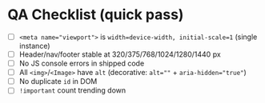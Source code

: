 # QA Checklist (quick pass)

- [ ] `<meta name="viewport">` is `width=device-width, initial-scale=1` (single instance)
- [ ] Header/nav/footer stable at 320/375/768/1024/1280/1440 px
- [ ] No JS console errors in shipped code
- [ ] All `<img>`/`<Image>` have `alt` (decorative: `alt=""` + `aria-hidden="true"`)
- [ ] No duplicate `id` in DOM
- [ ] `!important` count trending down
